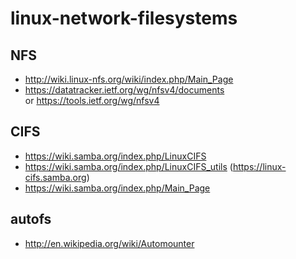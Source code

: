 # linux-network-filesystems

## NFS
* http://wiki.linux-nfs.org/wiki/index.php/Main_Page
* https://datatracker.ietf.org/wg/nfsv4/documents or https://tools.ietf.org/wg/nfsv4

## CIFS
* https://wiki.samba.org/index.php/LinuxCIFS
* https://wiki.samba.org/index.php/LinuxCIFS_utils (https://linux-cifs.samba.org)
* https://wiki.samba.org/index.php/Main_Page

## autofs
* http://en.wikipedia.org/wiki/Automounter
